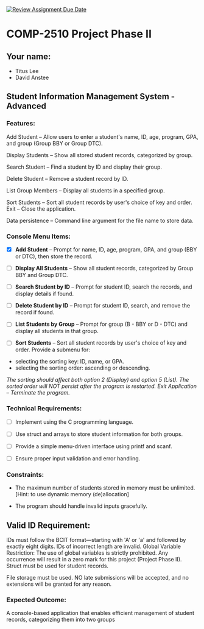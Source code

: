 [![Review Assignment Due Date](https://classroom.github.com/assets/deadline-readme-button-22041afd0340ce965d47ae6ef1cefeee28c7c493a6346c4f15d667ab976d596c.svg)](https://classroom.github.com/a/sqF2PIyY)
# COMP-2510 Project Phase II
## Your name:
- Titus Lee
- David Anstee

## Student Information Management System - Advanced
### Features:

Add Student – Allow users to enter a student's name, ID, age, program, GPA, and group (Group BBY or Group DTC).

Display Students – Show all stored student records, categorized by group.

Search Student – Find a student by ID and display their group.

Delete Student – Remove a student record by ID.

List Group Members – Display all students in a specified group.

Sort Students – Sort all student records by user's choice of key and order.
Exit – Close the application.

Data persistence  – Command line argument for the file name to store data.
### Console Menu Items:

- [x] **Add Student** – Prompt for name, ID, age, program, GPA, and group (BBY or DTC), then store the record.

- [ ] **Display All Students** – Show all student records, categorized by Group BBY and Group DTC.

- [ ] **Search Student by ID** – Prompt for student ID, search the records, and display details if found.

- [ ] **Delete Student by ID** – Prompt for student ID, search, and remove the record if found.

- [ ] **List Students by Group** – Prompt for group (B - BBY or D - DTC) and display all students in that group.

- [ ] **Sort Students** – Sort all student records by user's choice of key and order.
  Provide a submenu for:

- selecting the sorting key: ID, name, or GPA.
- selecting the sorting order: ascending or descending.

*The sorting should affect both option 2 (Display) and option 5 (List).
The sorted order will NOT persist after the program is restarted.
Exit Application – Terminate the program.*

### Technical Requirements:
- [ ] Implement using the C programming language.

- [ ] Use struct and arrays to store student information for both groups.

- [ ] Provide a simple menu-driven interface using printf and scanf.

- [ ] Ensure proper input validation and error handling.

### Constraints:

- The maximum number of students stored in memory must be unlimited. [Hint: to use dynamic memory (de)allocation]

- The program should handle invalid inputs gracefully.

## Valid ID Requirement:
IDs must follow the BCIT format—starting with 'A' or 'a' and followed by exactly eight digits.
IDs of incorrect length are invalid.
Global Variable Restriction:
The use of global variables is strictly prohibited.
Any occurrence will result in a zero mark for this project (Project Phase II).
Struct must be used for student records.

File storage must be used.
NO late submissions will be accepted, and no extensions will be granted for any reason.

### Expected Outcome:

A console-based application that enables efficient management of student records, categorizing them into two groups 


